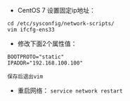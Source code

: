 - CentOS 7 设置固定ip地址：
```
cd /etc/sysconfig/network-scripts/
vim ifcfg-ens33
```
- 修改下面2个属性值：
```
BOOTPROTO="static"
IPADDR="192.168.100.100"

保存后退出vim
```
- 重启网络：
`service network restart`
